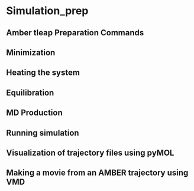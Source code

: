 # Simulation_prep

## Amber tleap Preparation Commands

## Minimization

## Heating the system

## Equilibration

## MD Production

## Running simulation 

## Visualization of trajectory files using pyMOL

## Making a movie from an AMBER trajectory using VMD

